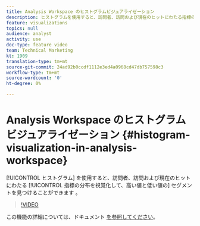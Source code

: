 ```yaml
---
title: Analysis Workspace のヒストグラムビジュアライゼーション
description: ヒストグラムを使用すると、訪問者、訪問および現在のヒットにわたる指標の分布を視覚化して、高い値と低い値のセグメントを見つけることができます。
feature: visualizations
topics: null
audience: analyst
activity: use
doc-type: feature video
team: Technical Marketing
kt: 1909
translation-type: tm+mt
source-git-commit: 24ad92b0ccdf1112e3ed4a0968cd47db757598c3
workflow-type: tm+mt
source-wordcount: '0'
ht-degree: 0%

---
```



# Analysis Workspace のヒストグラムビジュアライゼーション {#histogram-visualization-in-analysis-workspace}

[!UICONTROL ヒストグラム] を使用すると、訪問者、訪問および現在のヒットにわたる [!UICONTROL 指標の分布を視覚化して、高い値と低い値の] セグメントを見つけることができます 。

>[!VIDEO](https://video.tv.adobe.com/v/23725/?quality=12)

この機能の詳細については、ドキュメント [を参照してください](https://marketing.adobe.com/resources/help/ja_JP/analytics/analysis-workspace/histogram.html)。
